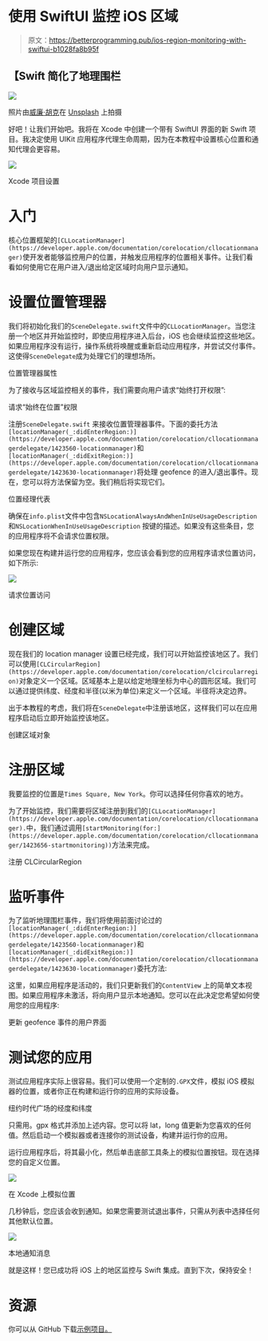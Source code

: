 # 使用 SwiftUI 监控 iOS 区域

> 原文：<https://betterprogramming.pub/ios-region-monitoring-with-swiftui-b1028fa8b95f>

## 【Swift 简化了地理围栏

![](img/087fe2e228518ad5d7a4ba5f9b9ad44b.png)

照片由[威廉·胡克](https://unsplash.com/@williamtm)在 [Unsplash](https://unsplash.com/photos/9e9PD9blAto) 上拍摄

好吧！让我们开始吧。我将在 Xcode 中创建一个带有 SwiftUI 界面的新 Swift 项目。我决定使用 UIKit 应用程序代理生命周期，因为在本教程中设置核心位置和通知代理会更容易。

![](img/f9e1561949de18d8ec0b835fe1c3ce18.png)

Xcode 项目设置

# **入门**

核心位置框架的`[CLLocationManager](https://developer.apple.com/documentation/corelocation/cllocationmanager)`使开发者能够监控用户的位置，并触发应用程序的位置相关事件。让我们看看如何使用它在用户进入/退出给定区域时向用户显示通知。

# **设置位置管理器**

我们将初始化我们的`SceneDelegate.swift`文件中的`CLLocationManager`。当您注册一个地区并开始监控时，即使应用程序进入后台，iOS 也会继续监控这些地区。如果应用程序没有运行，操作系统将唤醒或重新启动应用程序，并尝试交付事件。这使得`SceneDelegate`成为处理它们的理想场所。

位置管理器属性

为了接收与区域监控相关的事件，我们需要向用户请求“始终打开权限”:

请求“始终在位置”权限

注册`SceneDelegate.swift` 来接收位置管理器事件。下面的委托方法`[locationManager(_:didEnterRegion:)](https://developer.apple.com/documentation/corelocation/cllocationmanagerdelegate/1423560-locationmanager)`和`[locationManager(_:didExitRegion:)](https://developer.apple.com/documentation/corelocation/cllocationmanagerdelegate/1423630-locationmanager)`将处理 geofence 的进入/退出事件。现在，您可以将方法保留为空。我们稍后将实现它们。

位置经理代表

确保在`info.plist`文件中包含`NSLocationAlwaysAndWhenInUseUsageDescription` 和`NSLocationWhenInUseUsageDescription` 按键的描述。如果没有这些条目，您的应用程序将不会请求位置权限。

如果您现在构建并运行您的应用程序，您应该会看到您的应用程序请求位置访问，如下所示:

![](img/4843dee6dd7f171b45b98f6727eced5f.png)

请求位置访问

# **创建区域**

现在我们的 location manager 设置已经完成，我们可以开始监控该地区了。我们可以使用`[CLCircularRegion](https://developer.apple.com/documentation/corelocation/clcircularregion)`对象定义一个区域。区域基本上是以给定地理坐标为中心的圆形区域。我们可以通过提供纬度、经度和半径(以米为单位)来定义一个区域。半径将决定边界。

出于本教程的考虑，我们将在`SceneDelegate`中注册该地区，这样我们可以在应用程序启动后立即开始监控该地区。

创建区域对象

# 注册区域

我要监控的位置是`Times Square, New York`。你可以选择任何你喜欢的地方。

为了开始监控，我们需要将区域注册到我们的`[CLLocationManager](https://developer.apple.com/documentation/corelocation/cllocationmanager).`中，我们通过调用`[startMonitoring(for:](https://developer.apple.com/documentation/corelocation/cllocationmanager/1423656-startmonitoring))`方法来完成。

注册 CLCircularRegion

# 监听事件

为了监听地理围栏事件，我们将使用前面讨论过的`[locationManager(_:didEnterRegion:)](https://developer.apple.com/documentation/corelocation/cllocationmanagerdelegate/1423560-locationmanager)`和`[locationManager(_:didExitRegion:)](https://developer.apple.com/documentation/corelocation/cllocationmanagerdelegate/1423630-locationmanager)`委托方法:

这里，如果应用程序是活动的，我们只更新我们的`ContentView` 上的简单文本视图。如果应用程序未激活，将向用户显示本地通知。您可以在此决定您希望如何使用您的应用程序:

更新 geofence 事件的用户界面

# 测试您的应用

测试应用程序实际上很容易。我们可以使用一个定制的`.GPX`文件，模拟 iOS 模拟器的位置，或者你正在构建和运行你的应用的实际设备。

纽约时代广场的经度和纬度

只需用。gpx 格式并添加上述内容。您可以将 lat，long 值更新为您喜欢的任何值。然后启动一个模拟器或者连接你的测试设备，构建并运行你的应用。

运行应用程序后，将其最小化，然后单击底部工具条上的模拟位置按钮。现在选择您的自定义位置。

![](img/96af675598c9b4000d0fce2c6f0ad950.png)

在 Xcode 上模拟位置

几秒钟后，您应该会收到通知。如果您需要测试退出事件，只需从列表中选择任何其他默认位置。

![](img/e2c49f86f25969ab84d9add878627deb.png)

本地通知消息

就是这样！您已成功将 iOS 上的地区监控与 Swift 集成。直到下次，保持安全！

# **资源**

你可以从 GitHub 下载[示例项目。](https://github.com/sachi911/region-monitoring-ios)